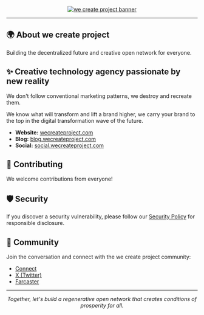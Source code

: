 <p align="center">
  <a href="https://wecreateproject.com">
    <picture>
    <img alt="we create project banner" src="https://github.com/user-attachments/assets/1485db5b-e863-4743-895a-d7b65aa07e80" width="auto" height="auto">
    </picture>
  </a>
</p>

---

## 🌍 About we create project

Building the decentralized future and creative open network for everyone.

## ✨ Creative technology agency passionate by new reality

We don't follow conventional marketing patterns, we destroy and recreate them.

We know what will transform and lift a brand higher, we carry your brand to the top in the digital transformation wave of the future.

- **Website:** [wecreateproject.com](https://wecreateproject.com)
- **Blog:** [blog.wecreateproject.com](https://wecreateproject.com/blog)
- **Social:** [social.wecreateproject.com](https://social.wecreateproject.com)

## 🤝 Contributing

We welcome contributions from everyone!

## 🛡️ Security

If you discover a security vulnerability, please follow our [Security Policy](https://wecreateproject.com) for responsible disclosure.

## 💬 Community

Join the conversation and connect with the we create project community:

- [Connect](https://wecreateproject.com/contact)
- [X (Twitter)](https://x.com/wecreateproject)
- [Farcaster](https://farcaster.xyz/wecreateproject.eth)

---

<p align="center">
  <i>Together, let's build a regenerative open network that creates conditions of prosperity for all.</i>
</p>
